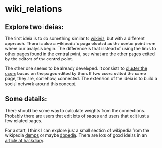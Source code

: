 wiki_relations
==============

Explore two ideias:
-------------------

The first ideia is to do something similar to [wikiviz][], but with a different approach. There is also a wikipedia's page elected as the center point from where our analysis begin. The difference is that instead of using the links to other pages found in the central point, see what are the other pages edited by the editors of the central point.

The other one seems to be already developed. It consists to [cluster the users][] based on the pages edited by then. If two users edited the same page, they are, somehow, connected. The extension of the ideia is to build a social network around this concept.

Some details:
-------------

There should be some way to calculate weights from the connections. Probably there are users that edit lots of pages and users that edit just a few related pages.

For a start, I think I can explore just a small section of wikipedia from the wikipedia [dumps][] or maybe [dbpedia]. There are lots of good ideias in an [article at hackdiary].

[wikiviz]: http://www.chrisharrison.net/projects/wikiviz/
[dumps]: http://dumps.wikimedia.org/enwiki/
[dbpedia]: http://dbpedia.org/About
[article at hackdiary]: http://www.hackdiary.com/2012/04/05/extracting-a-social-graph-from-wikipedia-people-pages/
[cluster the users]: http://jace.zaiki.in/files/2009/05/19/cis-wikipedia-report1.pdf